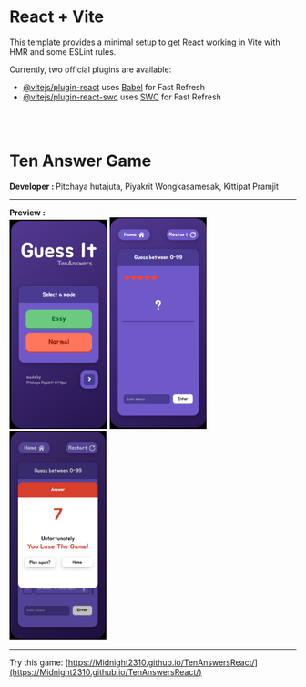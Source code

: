 # React + Vite

This template provides a minimal setup to get React working in Vite with HMR and some ESLint rules.

Currently, two official plugins are available:

- [@vitejs/plugin-react](https://github.com/vitejs/vite-plugin-react/blob/main/packages/plugin-react/README.md) uses [Babel](https://babeljs.io/) for Fast Refresh
- [@vitejs/plugin-react-swc](https://github.com/vitejs/vite-plugin-react-swc) uses [SWC](https://swc.rs/) for Fast Refresh
<br>
<br>

<h1> Ten Answer Game </h1>
<b> Developer : </b> Pitchaya hutajuta, 
Piyakrit Wongkasamesak, Kittipat Pramjit  <hr>
<b> Preview : </b><br>
<div style='display:flex,gap:5px'>
  <img style='width:172px' src='./src/picture/home page.png' alt='sample'>
  <img style='width:170px' src='./src/picture/game page.png' alt='sample'>
  <img style='width:170px' src='./src/picture/popup.png' alt='sample'>
</div>
  <hr>

Try this game: [https://Midnight2310.github.io/TenAnswersReact/](https://Midnight2310.github.io/TenAnswersReact/)
